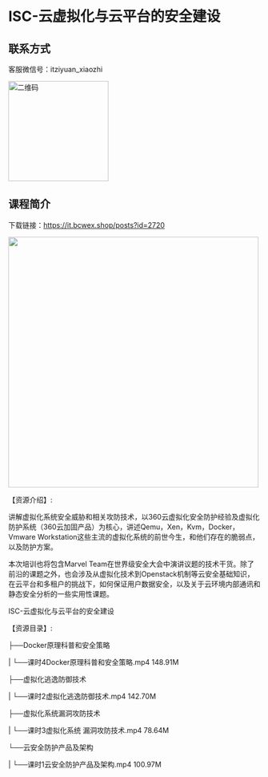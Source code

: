 # ISC-云虚拟化与云平台的安全建设

## 联系方式

客服微信号：itziyuan_xiaozhi

<img src="https://ziyuanyun.oss-cn-guangzhou.aliyuncs.com/common/20240614073449/666b82192834a.jpg" width="200" height="200" alt="二维码">

## 课程简介

下载链接：https://it.bcwex.shop/posts?id=2720

<img src="https://ziyuanyun.oss-cn-guangzhou.aliyuncs.com/yun/20240515184239/6644919fe11e0.jpg" width="500" alt="">

  【资源介绍】:

 讲解虚拟化系统安全威胁和相关攻防技术，以360云虚拟化安全防护经验及虚拟化防护系统（360云加固产品）为核心，讲述Qemu，Xen，Kvm，Docker，Vmware Workstation这些主流的虚拟化系统的前世今生，和他们存在的脆弱点，以及防护方案。

 本次培训也将包含Marvel Team在世界级安全大会中演讲议题的技术干货。除了前沿的课题之外，也会涉及从虚拟化技术到Openstack机制等云安全基础知识，在云平台和多租户的挑战下，如何保证用户数据安全，以及关于云环境内部通讯和静态安全分析的一些实用性课题。

 ISC-云虚拟化与云平台的安全建设



 【资源目录】:

 ├──Docker原理科普和安全策略

 | └──课时4Docker原理科普和安全策略.mp4 148.91M

 ├──虚拟化逃逸防御技术

 | └──课时2虚拟化逃逸防御技术.mp4 142.70M

 ├──虚拟化系统漏洞攻防技术

 | └──课时3虚拟化系统 漏洞攻防技术.mp4 78.64M

 └──云安全防护产品及架构

 | └──课时1云安全防护产品及架构.mp4 100.97M

  